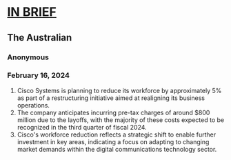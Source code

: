 # [IN BRIEF](https://advance.lexis.com/api/document?collection=news&id=urn:contentItem:6BBK-C0P1-JD3N-511K-00000-00&context=1519360)
## The Australian
### Anonymous
### February 16, 2024
1. Cisco Systems is planning to reduce its workforce by approximately 5% as part of a restructuring initiative aimed at realigning its business operations.
2. The company anticipates incurring pre-tax charges of around $800 million due to the layoffs, with the majority of these costs expected to be recognized in the third quarter of fiscal 2024.
3. Cisco's workforce reduction reflects a strategic shift to enable further investment in key areas, indicating a focus on adapting to changing market demands within the digital communications technology sector.